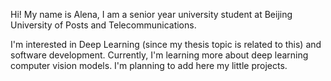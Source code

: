 Hi! My name is Alena, I am a senior year university student at Beijing University of Posts and Telecommunications.

I'm interested in Deep Learning (since my thesis topic is related to this) and software development. Currently, I'm learning more about deep learning computer vision models.
I'm planning to add here my little projects.

